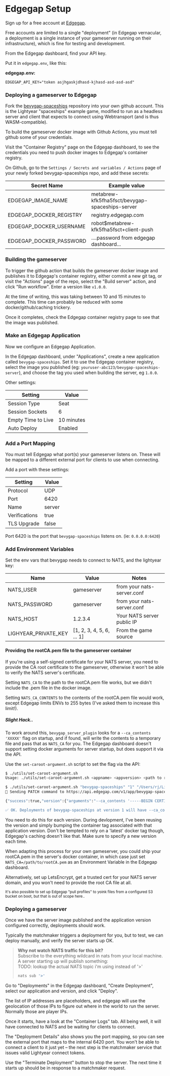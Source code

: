 # Edgegap Setup

Sign up for a free account at [Edgegap](https://edgegap.com).

Free accounts are limited to a single "deployment" (in Edgegap vernacular, a deployment is a single instance of your gameserver running on their infrastructure), which is fine for testing and development.

From the Edgegap dashboard, find your API key.

Put it in `edgegap.env`, like this:

**edgegap.env:**
```
EDGEGAP_API_KEY="token asjhgaskjdhasd-kjhasd-asd-asd-asd"
```





### Deploying a gameserver to Edgegap

Fork the [bevygap-spaceships](https://github.com/RJ/bevygap-spaceships/) repository into your own github account. 
This is the Lightyear "spaceships" example game, modified to run as a headless server and client that expects to connect using Webtransport (and is thus WASM-compatible).

To build the gameserver docker image with Github Actions, you must tell github some of your credentials.

Visit the "Container Registry" page on the Edgegap dashboard, to see the credentials you need to push
docker images to Edgegap's container registry.

On Github, go to the `Settings / Secrets and variables / Actions` page of your newly forked bevygap-spaceships repo, and add these secrets:

| Secret Name             | Example value                                   |
| ----------------------- | ----------------------------------------------- |
| EDGEGAP_IMAGE_NAME      | metabrew-kfk5fha5fsct/bevygap-spaceships-server |
| EDGEGAP_DOCKER_REGISTRY | registry.edgegap.com                            |
| EDGEGAP_DOCKER_USERNAME | robot$metabrew-kfk5fha5fsct+client-push         |
| EDGEGAP_DOCKER_PASSWORD | ....password from edgegap dashboard...          |

### Building the gameserver

To trigger the github action that builds the gameserver docker image and publishes it to Edgegap's container registry, either commit a new git tag, or visit the "Actions" page of the repo, select the "Build server" action, and click "Run workflow". Enter a version like `v1.0.0`.

At the time of writing, this was taking between 10 and 15 minutes to complete. This time can probably be reduced with some docker/github/caching trickery.

Once it completes, check the Edgegap container registry page to see that the image was published.

### Make an Edgegap Application

Now we configure an Edgegap Application.

In the Edgegap dashboard, under "Applications", create a new application called `bevygap-spaceships`. Set it to use the Edgegap container registry, select the image you published (eg: `youruser-abc123/bevygap-spaceships-server`), and choose the tag you used when building the server, eg `1.0.0`.

Other settings:

| Setting            | Value      |
| ------------------ | ---------- |
| Session Type       | Seat       |
| Session Sockets    | 6          |
| Empty Time to Live | 10 minutes |
| Auto Deploy        | Enabled    |

### Add a Port Mapping

You must tell Edgegap what port(s) your gameserver listens on. These will be mapped to a different external port for clients to use when connecting.

Add a port with these settings:

| Setting       | Value  |
| ------------- | ------ |
| Protocol      | UDP    |
| Port          | 6420   |
| Name          | server |
| Verifications | true   |
| TLS Upgrade   | false  |

Port 6420 is the port that `bevygap-spaceships` listens on. (ie: `0.0.0.0:6420`)

### Add Environment Variables

Set the env vars that bevygap needs to connect to NATS, and the lightyear key:

| Name                 | Value                     | Notes                      |
| -------------------- | ------------------------- | -------------------------- |
| NATS_USER            | gameserver                | from your nats-server.conf |
| NATS_PASSWORD        | gameserver                | from your nats-server.conf |
| NATS_HOST            | 1.2.3.4                   | Your NATS server public IP |
| LIGHYEAR_PRIVATE_KEY | [1, 2, 3, 4, 5, 6, ... 1] | From the game source       |


#### Providing the rootCA.pem file to the gameserver container

If you're using a self-signed certificate for your NATS server, you need to provide the CA root certificate to the gameserver, otherwise it won't be able to verify the NATS server's certificate.

Setting `NATS_CA` to the path to the rootCA.pem file works, but we didn't include the .pem file in the docker image.

Setting `NATS_CA_CONTENTS` to the contents of the rootCA.pem file would work, except Edgegap limits ENVs to 255 bytes (I've asked them to increase this limit!).

##### Slight Hack..
To work around this, `bevygap_server_plugin` looks for a `--ca_contents 'XXXXX'` flag on startup, and if found, will write the contents to a temporary file and pass that as `NATS_CA` for you. The Edgegap dashboard doesn't support setting docker arguments for server startup, but does support it via the API.

Use the `set-caroot-argument.sh` script to set the flag via the API:

```bash
$ ./utils/set-caroot-argument.sh 
Usage: ./utils/set-caroot-argument.sh <appname> <appversion> <path to rootCA.pem file>

$ ./utils/set-caroot-argument.sh "bevygap-spaceships" "1" "/Users/rj/Library/Application Support/mkcert/rootCA.pem"
🔧 Sending PATCH command to https://api.edgegap.com/v1/app/bevygap-spaceships/version/1

{"success":true,"version":{"arguments":"--ca_contents '-----BEGIN CERTIFICATE-----MIIE2zCCA0Og..snip...'...}}

✅ OK. Deployments of bevygap-spaceships at version 1 will have --ca_contents '<...contents...>' passed as arguments.
```

You need to do this for each version. During devlopment, I've been reusing the version and simply bumping the container tag associated with that application version. Don't be tempted to rely on a 'latest' docker tag though, Edgegap's caching doesn't like that. Make sure to specify a new version each time.

When adapting this process for your own gameserver, you could ship your rootCA.pem in the server's docker container,
in which case just set `NATS_CA=/path/to/rootCA.pem` as an Environment Variable in the Edgegap dashboard.

Alternatively, set up LetsEncrypt, get a trusted cert for your NATS server domain, and you won't need to provide the root CA file at all.

<small>
It's also possible to set up Edgegap "pull profiles" to yoink files from a configured S3 bucket on boot, but that is out of scope here..
</small>

### Deploying a gameserver

Once we have the server image published and the application version configured correctly, deployments should work.

Typically the matchmaker triggers a deployment for you, but to test, we can deploy manually, and verify the server starts up OK.

> **Why not watch NATS traffic for this bit?**
> <br>Subscribe to the everything wildcard in nats from your local machine.
> <br> A server starting up will publish something:
> <br>TODO: lookup the actual NATS topic i'm using instead of '>'
>```bash
>nats sub '>'
>```

Go to "Deployments" in the Edgegap dashboard, "Create Deployment", select our application and version, and click "Deploy".

The list of IP addresses are placeholders, and edgegap will use the geolocation of those IPs to figure out where in the world to run the server. Normally those are player IPs.

Once it starts, have a look at the "Container Logs" tab.  All being well, it will have connected to NATS and be waiting for clients to connect.

The "Deployment Details" also shows you the port mapping, so you can see the external port that maps to the internal 6420 port. You won't be able to connect a client to it just yet – the next step is the matchmaker service that issues valid Lightyear connect tokens.

Use the "Terminate Deployment" button to stop the server. The next time it starts up should be in response to a matchmaker request.


